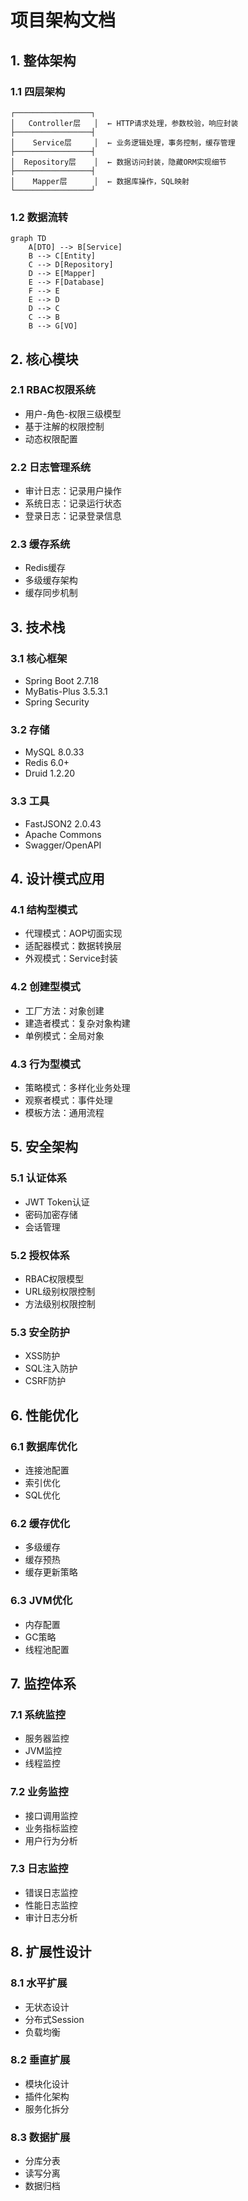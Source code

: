 # 项目架构文档

## 1. 整体架构

### 1.1 四层架构
```
┌─────────────────┐
│   Controller层   │  ← HTTP请求处理，参数校验，响应封装
├─────────────────┤
│    Service层     │  ← 业务逻辑处理，事务控制，缓存管理
├─────────────────┤
│  Repository层    │  ← 数据访问封装，隐藏ORM实现细节
├─────────────────┤
│    Mapper层      │  ← 数据库操作，SQL映射
└─────────────────┘
```

### 1.2 数据流转
```mermaid
graph TD
    A[DTO] --> B[Service]
    B --> C[Entity]
    C --> D[Repository]
    D --> E[Mapper]
    E --> F[Database]
    F --> E
    E --> D
    D --> C
    C --> B
    B --> G[VO]
```

## 2. 核心模块

### 2.1 RBAC权限系统
- 用户-角色-权限三级模型
- 基于注解的权限控制
- 动态权限配置

### 2.2 日志管理系统
- 审计日志：记录用户操作
- 系统日志：记录运行状态
- 登录日志：记录登录信息

### 2.3 缓存系统
- Redis缓存
- 多级缓存架构
- 缓存同步机制

## 3. 技术栈

### 3.1 核心框架
- Spring Boot 2.7.18
- MyBatis-Plus 3.5.3.1
- Spring Security

### 3.2 存储
- MySQL 8.0.33
- Redis 6.0+
- Druid 1.2.20

### 3.3 工具
- FastJSON2 2.0.43
- Apache Commons
- Swagger/OpenAPI

## 4. 设计模式应用

### 4.1 结构型模式
- 代理模式：AOP切面实现
- 适配器模式：数据转换层
- 外观模式：Service封装

### 4.2 创建型模式
- 工厂方法：对象创建
- 建造者模式：复杂对象构建
- 单例模式：全局对象

### 4.3 行为型模式
- 策略模式：多样化业务处理
- 观察者模式：事件处理
- 模板方法：通用流程

## 5. 安全架构

### 5.1 认证体系
- JWT Token认证
- 密码加密存储
- 会话管理

### 5.2 授权体系
- RBAC权限模型
- URL级别权限控制
- 方法级别权限控制

### 5.3 安全防护
- XSS防护
- SQL注入防护
- CSRF防护

## 6. 性能优化

### 6.1 数据库优化
- 连接池配置
- 索引优化
- SQL优化

### 6.2 缓存优化
- 多级缓存
- 缓存预热
- 缓存更新策略

### 6.3 JVM优化
- 内存配置
- GC策略
- 线程池配置

## 7. 监控体系

### 7.1 系统监控
- 服务器监控
- JVM监控
- 线程监控

### 7.2 业务监控
- 接口调用监控
- 业务指标监控
- 用户行为分析

### 7.3 日志监控
- 错误日志监控
- 性能日志监控
- 审计日志分析

## 8. 扩展性设计

### 8.1 水平扩展
- 无状态设计
- 分布式Session
- 负载均衡

### 8.2 垂直扩展
- 模块化设计
- 插件化架构
- 服务化拆分

### 8.3 数据扩展
- 分库分表
- 读写分离
- 数据归档 